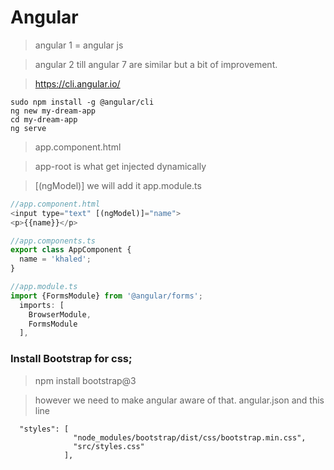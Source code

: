 # Angular
> angular 1 = angular js

> angular 2 till angular 7 are similar but a bit of improvement.

> https://cli.angular.io/

```
sudo npm install -g @angular/cli
ng new my-dream-app
cd my-dream-app
ng serve
```

> app.component.html

> app-root is what get injected dynamically

> [(ngModel)] we will add it app.module.ts

```javascript
//app.component.html
<input type="text" [(ngModel)]="name">
<p>{{name}}</p>

//app.components.ts
export class AppComponent {
  name = 'khaled';
}

//app.module.ts
import {FormsModule} from '@angular/forms';
  imports: [
    BrowserModule,
    FormsModule
  ],
```

### Install Bootstrap for css;

> npm install bootstrap@3

> however we need to make angular aware of that. angular.json and this line

```
  "styles": [
              "node_modules/bootstrap/dist/css/bootstrap.min.css",
              "src/styles.css"
            ],
 ```
